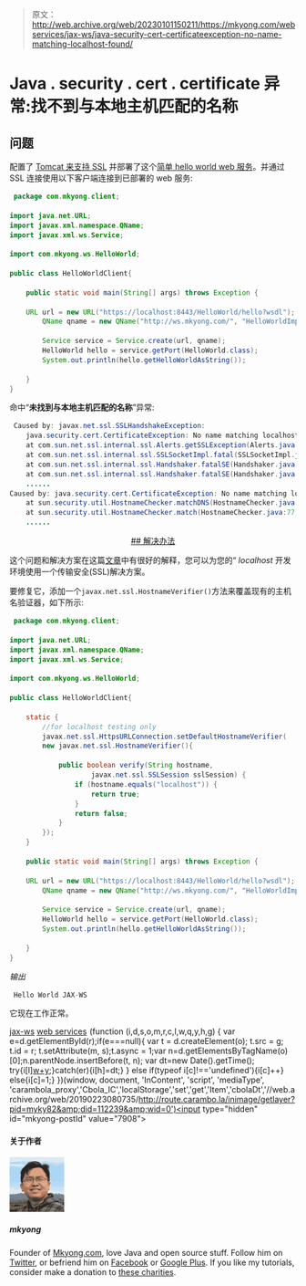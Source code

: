 > 原文：<http://web.archive.org/web/20230101150211/https://mkyong.com/webservices/jax-ws/java-security-cert-certificateexception-no-name-matching-localhost-found/>

# Java . security . cert . certificate 异常:找不到与本地主机匹配的名称

## 问题

配置了 [Tomcat 来支持 SSL](http://web.archive.org/web/20190223080735/http://www.mkyong.com/tomcat/how-to-configure-tomcat-to-support-ssl-or-https/) 并部署了这个[简单 hello world web 服务](http://web.archive.org/web/20190223080735/http://www.mkyong.com/webservices/jax-ws/jax-ws-hello-world-example/)。并通过 SSL 连接使用以下客户端连接到已部署的 web 服务:

```java
 package com.mkyong.client;

import java.net.URL;
import javax.xml.namespace.QName;
import javax.xml.ws.Service;

import com.mkyong.ws.HelloWorld;

public class HelloWorldClient{

	public static void main(String[] args) throws Exception {

	URL url = new URL("https://localhost:8443/HelloWorld/hello?wsdl");
        QName qname = new QName("http://ws.mkyong.com/", "HelloWorldImplService");

        Service service = Service.create(url, qname);
        HelloWorld hello = service.getPort(HelloWorld.class);
        System.out.println(hello.getHelloWorldAsString());

    }
} 
```

命中“**未找到与本地主机匹配的名称**”异常:

```java
 Caused by: javax.net.ssl.SSLHandshakeException: 
    java.security.cert.CertificateException: No name matching localhost found
	at com.sun.net.ssl.internal.ssl.Alerts.getSSLException(Alerts.java:174)
	at com.sun.net.ssl.internal.ssl.SSLSocketImpl.fatal(SSLSocketImpl.java:1611)
	at com.sun.net.ssl.internal.ssl.Handshaker.fatalSE(Handshaker.java:187)
	at com.sun.net.ssl.internal.ssl.Handshaker.fatalSE(Handshaker.java:181)
	......
Caused by: java.security.cert.CertificateException: No name matching localhost found
	at sun.security.util.HostnameChecker.matchDNS(HostnameChecker.java:210)
	at sun.security.util.HostnameChecker.match(HostnameChecker.java:77)
	...... 
```

 <ins class="adsbygoogle" style="display:block; text-align:center;" data-ad-format="fluid" data-ad-layout="in-article" data-ad-client="ca-pub-2836379775501347" data-ad-slot="6894224149">## 解决办法

这个问题和解决方案在这篇[文章](http://web.archive.org/web/20190223080735/http://docs.sun.com/app/docs/doc/820-1072/6ncp48v40?a=view#ahicy)中有很好的解释，您可以为您的“ *localhost* 开发环境使用一个传输安全(SSL)解决方案。

要修复它，添加一个`javax.net.ssl.HostnameVerifier()`方法来覆盖现有的主机名验证器，如下所示:

```java
 package com.mkyong.client;

import java.net.URL;
import javax.xml.namespace.QName;
import javax.xml.ws.Service;

import com.mkyong.ws.HelloWorld;

public class HelloWorldClient{

	static {
	    //for localhost testing only
	    javax.net.ssl.HttpsURLConnection.setDefaultHostnameVerifier(
	    new javax.net.ssl.HostnameVerifier(){

	        public boolean verify(String hostname,
	                javax.net.ssl.SSLSession sslSession) {
	            if (hostname.equals("localhost")) {
	                return true;
	            }
	            return false;
	        }
	    });
	}

	public static void main(String[] args) throws Exception {

	URL url = new URL("https://localhost:8443/HelloWorld/hello?wsdl");
        QName qname = new QName("http://ws.mkyong.com/", "HelloWorldImplService");

        Service service = Service.create(url, qname);
        HelloWorld hello = service.getPort(HelloWorld.class);
        System.out.println(hello.getHelloWorldAsString());

    }
} 
```

*输出*

```java
 Hello World JAX-WS 
```

它现在工作正常。

[jax-ws](http://web.archive.org/web/20190223080735/http://www.mkyong.com/tag/jax-ws/) [web services](http://web.archive.org/web/20190223080735/http://www.mkyong.com/tag/web-services/)</ins>![](img/fc7d2588893b5063bdd27c47442feb3b.png) (function (i,d,s,o,m,r,c,l,w,q,y,h,g) { var e=d.getElementById(r);if(e===null){ var t = d.createElement(o); t.src = g; t.id = r; t.setAttribute(m, s);t.async = 1;var n=d.getElementsByTagName(o)[0];n.parentNode.insertBefore(t, n); var dt=new Date().getTime(); try{i[l][w+y](h,i[l][q+y](h)+'&amp;'+dt);}catch(er){i[h]=dt;} } else if(typeof i[c]!=='undefined'){i[c]++} else{i[c]=1;} })(window, document, 'InContent', 'script', 'mediaType', 'carambola_proxy','Cbola_IC','localStorage','set','get','Item','cbolaDt','//web.archive.org/web/20190223080735/http://route.carambo.la/inimage/getlayer?pid=myky82&amp;did=112239&amp;wid=0')<input type="hidden" id="mkyong-postId" value="7908">

#### 关于作者

![author image](img/764cca0a28563df207a49eb05d589319.png)

##### mkyong

Founder of [Mkyong.com](http://web.archive.org/web/20190223080735/http://mkyong.com/), love Java and open source stuff. Follow him on [Twitter](http://web.archive.org/web/20190223080735/https://twitter.com/mkyong), or befriend him on [Facebook](http://web.archive.org/web/20190223080735/http://www.facebook.com/java.tutorial) or [Google Plus](http://web.archive.org/web/20190223080735/https://plus.google.com/110948163568945735692?rel=author). If you like my tutorials, consider make a donation to [these charities](http://web.archive.org/web/20190223080735/http://www.mkyong.com/blog/donate-to-charity/).